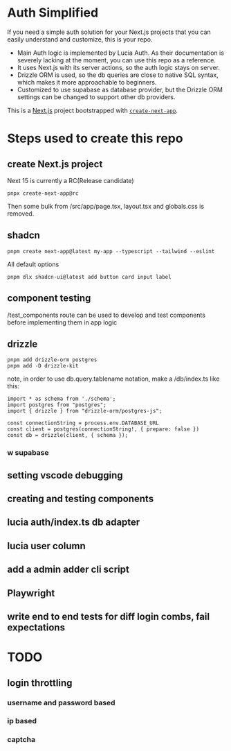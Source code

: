 # Auth Simplified
If you need a simple auth solution for your Next.js projects that you can easily understand and customize, this is your repo.
-   Main Auth logic is implemented by Lucia Auth. As their documentation is severely lacking at the moment, you can use this repo as a reference.
-   It uses Next.js with its server actions, so the auth logic stays on server.
-   Drizzle ORM is used, so the db queries are close to native SQL syntax, which makes it more approachable to beginners.
-   Customized to use supabase as database provider, but the Drizzle ORM settings can be changed to support other db providers.

This is a [Next.js](https://nextjs.org) project bootstrapped with [`create-next-app`](https://nextjs.org/docs/app/api-reference/create-next-app).

# Steps used to create this repo

## create Next.js project

Next 15 is currently a RC(Release candidate)
```
pnpx create-next-app@rc
```

Then some bulk from /src/app/page.tsx, layout.tsx and globals.css is removed.

## shadcn
```
pnpm create next-app@latest my-app --typescript --tailwind --eslint
```
All default options

```
pnpm dlx shadcn-ui@latest add button card input label
```

## component testing

/test_components route can be used to develop and test components before implementing them in app logic

## drizzle 

```
pnpm add drizzle-orm postgres
pnpm add -D drizzle-kit
```

note, in order to use db.query.tablename notation, 
    make a /db/index.ts like this:
```
import * as schema from './schema';
import postgres from "postgres";
import { drizzle } from "drizzle-orm/postgres-js";

const connectionString = process.env.DATABASE_URL
const client = postgres(connectionString!, { prepare: false })
const db = drizzle(client, { schema });
```

### w supabase

## setting vscode debugging

## creating and testing components

## lucia auth/index.ts db adapter

## lucia user column

## add a admin adder cli script


## Playwright
## write end to end tests for diff login combs, fail expectations



# TODO

## login throttling
### username and password based
### ip based
### captcha
